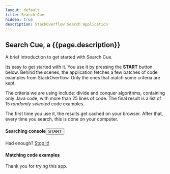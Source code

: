 ```yaml
---
layout: default
title: Search Cue
hidden: true
description: StackOverflow Search Application
---
```


## Search Cue, a {{page.description}}

A brief introduction to get started with Search Cue.

Its easy to get started with it. You use it by pressing the **START** button below. Behind the scenes, the application fetches a few batches of code examples
from StackOverflow. Only the ones that match some criteria are kept.

The criteria we are using include: divide and conquer algorithms, containing only Java code,
with more than 25 lines of code. The final result is a list of 15 *randomly selected* code examples.

The first time you use it, the results get cached on your browser. After that, every time you search, this is done on your computer.

<div id="columns">
    <div id="left-col">
        <h4><strong>Searching console</strong><span class="searcher"><button class="octicon-button dark" id="search">START</button></span></h4>
        <div id="logger"></div>
        <div id="stopper" class="hide">
           Had enough? <a href="#" id="stop">Stop it!</a>
        </div>
    </div>
</div>
<div id="right-col">
    <h4><strong>Matching code examples</strong></h4>
    <div id="displayer"></div>
</div>
<div id="clear"></div>

Thank you for trying this app.